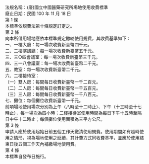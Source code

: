 法規名稱：(廢)國立中國醫藥研究所場地使用收費標準  
廢止日期：民國 100 年 11 月 18 日  
第 1 條  
本標準依規費法第十條規定訂定之。  
第 2 條  
向本所借用場地應依本標準規定繳納使用規費，其收費基準如下：  
一、一樓大廳：每一場次收費新臺幣四千元。  
二、二樓演講廳：每一場次收費新臺幣五千元。  
三、三○四會議室：每一場次收費新臺幣三千元。  
四、三一八會議室：每一場次收費新臺幣二千元。  
五、教室：每一場次收費新臺幣二千元。  
六、二樓接待室：  
（一）雙人房：每間每日收費新臺幣一千二百元。  
（二）二人房：每間每日收費新臺幣一千五百元。  
（三）三人房：每間每日收費新臺幣一千八百元。  
七、攤位：每個攤位收費新臺幣一千元。  
前項場地使用場次分別為上午（八時至十二時止）、下午（十三時至十七  
時止），每一場次為四小時；二樓接待室使用時間為每日下午十五時至隔  
日中午十二時止；每個攤位使用面積為三平方公尺。  
第 3 條  
申請人應於使用起始日前五個工作天繳清使用規費。使用期間如有超時使  
用之情形，視為場地使用之延續，其計費方式同收費基準，並應於使用結  
束日後五個工作天內補繳場地使用費。  
第 4 條  
本標準自發布日施行。  



